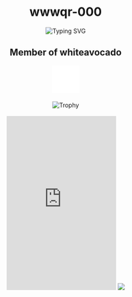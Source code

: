 <h1 align="center">wwwqr-000</h1>
<div align="center">
    <p align="center">
    <img src="https://readme-typing-svg.demolab.com?font=Fira+Code&duration=3000&pause=1000&color=03F708&center=true&random=true&width=435&lines=Software+Developer;Ethical+Hacking;Networking;Linux+User;Tor+Builder" alt="Typing SVG" />
    </p>
</div>
<h2 align="center">Member of whiteavocado</h2>
<div align="center">
    <img src="https://raw.githubusercontent.com/wwwqr-000/wwwqr-000/refs/heads/main/whiteavocado.png" title="whiteavocado" alt="whiteavocado">
</div>
<br>
<div align="center">
  <img src="https://github-profile-trophy.vercel.app/?username=wwwqr-000&row=2&column=3&no-bg=true&margin-w=2&margin-h=2&no-frame=true" alt="Trophy"/>
</div>
<br>
<div align="center">
    <IFRAME SRC="https://gadgets.buienradar.nl/gadget/radarfivedays" NORESIZE SCROLLING=NO HSPACE=0 VSPACE=0 FRAMEBORDER=0 MARGINHEIGHT=0 MARGINWIDTH=0 WIDTH=256 HEIGHT=406></IFRAME>
    <a href="https://www.buienradar.nl" target="_blank"><img border="0" src="https://image.buienradar.nl/2.0/image/single/RadarMapRainNL?height=155&width=215&renderBackground=True&renderBranding=False&renderText=True"></a>
</div>
